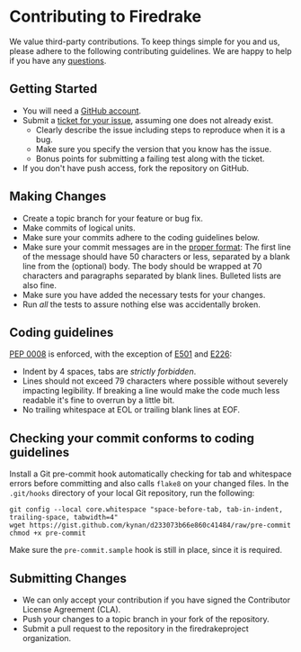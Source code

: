 # Contributing to Firedrake

We value third-party contributions. To keep things simple for you and us,
please adhere to the following contributing guidelines. We are happy
to help if you have any [questions][4].

## Getting Started

* You will need a [GitHub account](https://github.com/signup/free).
* Submit a [ticket for your issue][0], assuming one does not already exist.
  * Clearly describe the issue including steps to reproduce when it is a bug.
  * Make sure you specify the version that you know has the issue.
  * Bonus points for submitting a failing test along with the ticket.
* If you don't have push access, fork the repository on GitHub.

## Making Changes

* Create a topic branch for your feature or bug fix.
* Make commits of logical units.
* Make sure your commits adhere to the coding guidelines below.
* Make sure your commit messages are in the [proper format][1]: The first line
  of the message should have 50 characters or less, separated by a blank line
  from the (optional) body. The body should be wrapped at 70 characters and
  paragraphs separated by blank lines. Bulleted lists are also fine.
* Make sure you have added the necessary tests for your changes.
* Run _all_ the tests to assure nothing else was accidentally broken.

## Coding guidelines

[PEP 0008][2] is enforced, with the exception of [E501][3] and [E226][3]:
* Indent by 4 spaces, tabs are *strictly forbidden*.
* Lines should not exceed 79 characters where possible without severely
  impacting legibility. If breaking a line would make the code much less
  readable it's fine to overrun by a little bit.
* No trailing whitespace at EOL or trailing blank lines at EOF.

## Checking your commit conforms to coding guidelines

Install a Git pre-commit hook automatically checking for tab and whitespace
errors before committing and also calls `flake8` on your changed files. In the
`.git/hooks` directory of your local Git repository, run the following:

```
git config --local core.whitespace "space-before-tab, tab-in-indent, trailing-space, tabwidth=4"
wget https://gist.github.com/kynan/d233073b66e860c41484/raw/pre-commit
chmod +x pre-commit
```

Make sure the `pre-commit.sample` hook is still in place, since it is required.

## Submitting Changes

* We can only accept your contribution if you have signed the Contributor
  License Agreement (CLA).
* Push your changes to a topic branch in your fork of the repository.
* Submit a pull request to the repository in the firedrakeproject organization.

[0]: https://github.com/firedrakeproject/firedrake/issues
[1]: http://tbaggery.com/2008/04/19/a-note-about-git-commit-messages.html
[2]: http://www.python.org/dev/peps/pep-0008/
[3]: http://pep8.readthedocs.org/en/latest/intro.html#error-codes
[4]: http://www.firedrakeproject.org/contact.html
